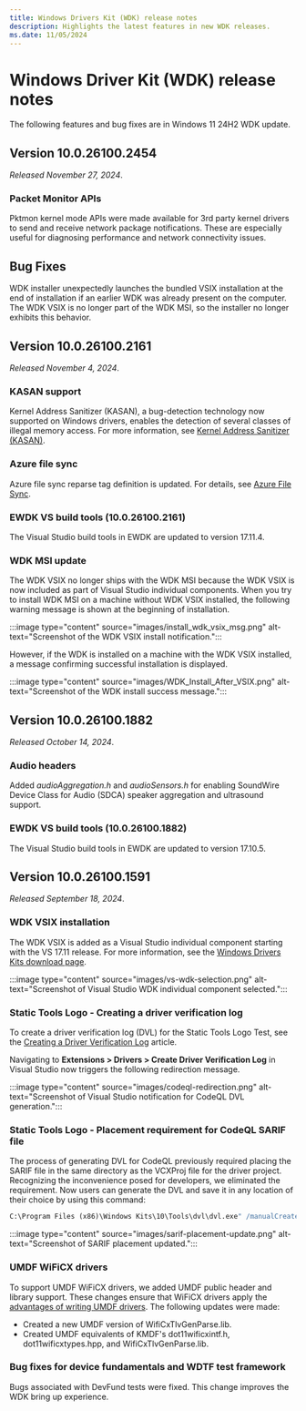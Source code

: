 ```yaml
---
title: Windows Drivers Kit (WDK) release notes
description: Highlights the latest features in new WDK releases.
ms.date: 11/05/2024
---
```


# Windows Driver Kit (WDK) release notes

The following features and bug fixes are in Windows 11 24H2 WDK update.

## Version 10.0.26100.2454

*Released November 27, 2024*.

### Packet Monitor APIs 

Pktmon kernel mode APIs were made available for 3rd party kernel drivers to send and receive network package notifications. These are especially useful for diagnosing performance and network connectivity issues.

## Bug Fixes

WDK installer unexpectedly launches the bundled VSIX installation at the end of installation if an earlier WDK was already present on the computer.  The WDK VSIX is no longer part of the WDK MSI, so the installer no longer exhibits this behavior.

## Version 10.0.26100.2161

*Released November 4, 2024*.

### KASAN support

Kernel Address Sanitizer (KASAN), a bug-detection technology now supported on Windows drivers, enables the detection of several classes of illegal memory access. For more information, see [Kernel Address Sanitizer (KASAN)](./devtest/kasan.md).

### Azure file sync

Azure file sync reparse tag definition is updated. For details, see [Azure File Sync](https://support.microsoft.com/topic/azure-file-sync-agent-v18-2-release-july-2024-613d00dc-998b-4885-86b9-73750195baf5).

### EWDK VS build tools (10.0.26100.2161)

The Visual Studio build tools in EWDK are updated to version 17.11.4.

### WDK MSI update

The WDK VSIX no longer ships with the WDK MSI because the WDK VSIX is now included as part of Visual Studio individual components. When you try to install WDK MSI on a machine without WDK VSIX installed, the following warning message is shown at the beginning of installation.

:::image type="content" source="images/install_wdk_vsix_msg.png" alt-text="Screenshot of the WDK VSIX install notification.":::

However, if the WDK is installed on a machine with the WDK VSIX installed, a message confirming successful installation is displayed.

:::image type="content" source="images/WDK_Install_After_VSIX.png" alt-text="Screenshot of the WDK install success message.":::

## Version 10.0.26100.1882

*Released October 14, 2024*.

### Audio headers

Added *audioAggregation.h* and *audioSensors.h* for enabling SoundWire Device Class for Audio (SDCA) speaker aggregation and ultrasound support.

### EWDK VS build tools (10.0.26100.1882)

The Visual Studio build tools in EWDK are updated to version 17.10.5.

## Version 10.0.26100.1591

*Released September 18, 2024*.

### WDK VSIX installation

The WDK VSIX is added as a Visual Studio individual component starting with the VS 17.11 release. For more information, see the [Windows Drivers Kits download page](download-the-wdk.md).

:::image type="content" source="images/vs-wdk-selection.png" alt-text="Screenshot of Visual Studio WDK individual component selected.":::

### Static Tools Logo - Creating a driver verification log

To create a driver verification log (DVL) for the Static Tools Logo Test, see the [Creating a Driver Verification Log](./develop/creating-a-driver-verification-log.md) article.

Navigating to **Extensions > Drivers > Create Driver Verification Log** in Visual Studio now triggers the following redirection message.

:::image type="content" source="images/codeql-redirection.png" alt-text="Screenshot of Visual Studio notification for CodeQL DVL generation.":::

### Static Tools Logo - Placement requirement for CodeQL SARIF file

The process of generating DVL for CodeQL previously required placing the SARIF file in the same directory as the VCXProj file for the driver project. Recognizing the inconvenience posed for developers, we eliminated the requirement. Now users can generate the DVL and save it in any location of their choice by using this command:

```cmd
C:\Program Files (x86)\Windows Kits\10\Tools\dvl\dvl.exe" /manualCreate `<driverName>` `<driverArchitecture>` /`<path to sarif file>`'\
```

:::image type="content" source="images/sarif-placement-update.png" alt-text="Screenshot of SARIF placement updated.":::

### UMDF WiFiCX drivers

To support UMDF WiFiCX drivers, we added UMDF public header and library support. These changes ensure that WiFiCX drivers apply the [advantages of writing UMDF drivers](./wdf/advantages-of-writing-umdf-drivers.md). The following updates were made:

- Created a new UMDF version of WifiCxTlvGenParse.lib.
- Created UMDF equivalents of KMDF's dot11wificxintf.h, dot11wificxtypes.hpp, and WifiCxTlvGenParse.lib.

### Bug fixes for device fundamentals and WDTF test framework

Bugs associated with DevFund tests were fixed. This change improves the WDK bring up experience.
